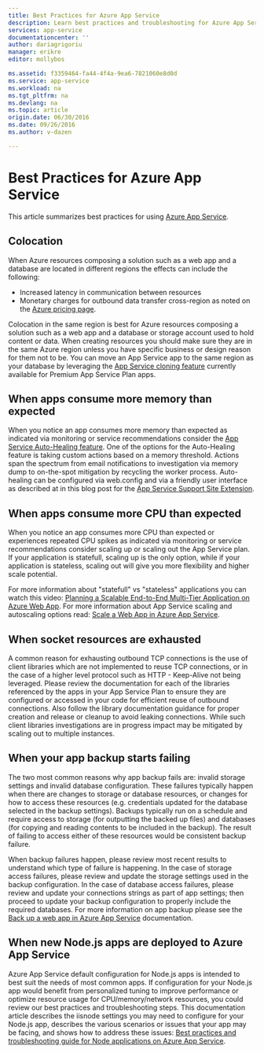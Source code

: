 ```yaml
---
title: Best Practices for Azure App Service
description: Learn best practices and troubleshooting for Azure App Service.
services: app-service
documentationcenter: ''
author: dariagrigoriu
manager: erikre
editor: mollybos

ms.assetid: f3359464-fa44-4f4a-9ea6-7821060e8d0d
ms.service: app-service
ms.workload: na
ms.tgt_pltfrm: na
ms.devlang: na
ms.topic: article
origin.date: 06/30/2016
ms.date: 09/26/2016
ms.author: v-dazen

---
```

# Best Practices for Azure App Service
This article summarizes best practices for using [Azure App Service](/app-service-web/app-service-changes-existing-services). 

## <a name="colocation"></a>Colocation
When Azure resources composing a solution such as a web app and a database are located in different regions the effects can include the following:

* Increased latency in communication between resources
* Monetary charges for outbound data transfer cross-region as noted on the [Azure pricing page](https://www.azure.cn/pricing/details/data-transfer/).

Colocation in the same region is best for Azure resources composing a solution such as a web app and a database or storage account used to hold content or data. When creating resources you should make sure they are in the same Azure region unless you have specific business or design reason for them not to be. You can move an App Service app to the same region as your database by leveraging the [App Service cloning feature](app-service-web-app-cloning-portal.md) currently available for Premium App Service Plan apps.   

## <a name="memoryresources"></a>When apps consume more memory than expected
When you notice an app consumes more memory than expected as indicated via monitoring or service recommendations consider the [App Service Auto-Healing feature](https://azure.microsoft.com/blog/auto-healing-windows-azure-web-sites). One of the options for the Auto-Healing feature is taking custom actions based on a memory threshold. Actions span the spectrum from email notifications to investigation via memory dump to on-the-spot mitigation by recycling the worker process. Auto-healing can be configured via web.config and via a friendly user interface as described at in this blog post for the [App Service Support Site Extension](https://azure.microsoft.com/blog/additional-updates-to-support-site-extension-for-azure-app-service-web-apps).   

## <a name="CPUresources"></a>When apps consume more CPU than expected
When you notice an app consumes more CPU than expected or experiences repeated CPU spikes as indicated via monitoring or service recommendations consider scaling up or scaling out the App Service plan. If your application is statefull, scaling up is the only option, while if your application is stateless, scaling out will give you more flexibility and higher scale potential. 

For more information about "statefull" vs "stateless" applications you can watch this video: [Planning a Scalable End-to-End Multi-Tier Application on Azure Web App](https://channel9.msdn.com/Events/TechEd/NorthAmerica/2014/DEV-B414#fbid=?hashlink=fbid). For more information about App Service scaling and autoscaling options read: [Scale a Web App in Azure App Service](web-sites-scale.md).  

## <a name="socketresources"></a>When socket resources are exhausted
A common reason for exhausting outbound TCP connections is the use of client libraries which are not implemented to reuse TCP connections, or in the case of a higher level protocol such as HTTP - Keep-Alive not being leveraged. Please review the documentation for each of the libraries referenced by the apps in your App Service Plan to ensure they are configured or accessed in your code for efficient reuse of outbound connections. Also follow the library documentation guidance for proper creation and release or cleanup to avoid leaking connections. While such client libraries investigations are in progress impact may be mitigated by scaling out to multiple instances.  

## <a name="appbackup"></a>When your app backup starts failing
The two most common reasons why app backup fails are: invalid storage settings and invalid database configuration. These failures typically happen when there are changes to storage or database resources, or changes for how to access these resources (e.g. credentials updated for the database selected in the backup settings). Backups typically run on a schedule and require access to storage (for outputting the backed up files) and databases (for copying and reading contents to be included in the backup). The result of failing to access either of these resources would be consistent backup failure. 

When backup failures happen, please review most recent results to understand which type of failure is happening. In the case of storage access failures, please review and update the storage settings used in the backup configuration. In the case of database access failures, please review and update your connections strings as part of app settings; then proceed to update your backup configuration to properly include the required databases. For more information on app backup please see the [Back up a web app in Azure App Service](web-sites-backup.md) documentation.

## <a name="nodejs"></a>When new Node.js apps are deployed to Azure App Service
Azure App Service default configuration for Node.js apps is intended to best suit the needs of most common apps. If configuration for your Node.js app would benefit from personalized tuning to improve performance or optimize resource usage for CPU/memory/network resources, you could review our best practices and troubleshooting steps. This documentation article describes the iisnode settings you may need to configure for your Node.js app, describes the various scenarios or issues that your app may be facing, and shows how to address these issues: [Best practices and troubleshooting guide for Node applications on Azure App Service](app-service-web-nodejs-best-practices-and-troubleshoot-guide.md).